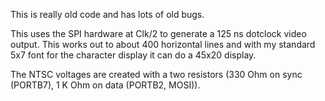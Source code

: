 This is really old code and has lots of old bugs.

This uses the SPI hardware at Clk/2 to generate a 125 ns dotclock
video output.  This works out to about 400 horizontal lines and
with my standard 5x7 font for the character display it can do a
45x20 display.

The NTSC voltages are created with a two resistors (330 Ohm on sync
(PORTB7), 1 K Ohm on data (PORTB2, MOSI)).


